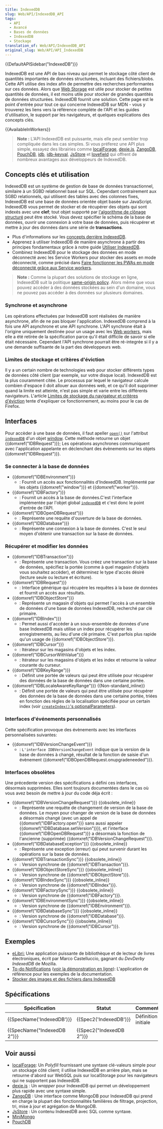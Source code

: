 ```yaml
---
title: IndexedDB
slug: Web/API/IndexedDB_API
tags:
  - API
  - Avancé
  - Bases de données
  - IndexedDB
  - Stockage
translation_of: Web/API/IndexedDB_API
original_slug: Web/API/API_IndexedDB
---
```

{{DefaultAPISidebar("IndexedDB")}}

IndexedDB est une API de bas niveau qui permet le stockage côté client de quantités importantes de données structurées, incluant des fichiers/blobs. Cette API utilise des index afin de permettre des recherches performantes sur ces données. Alors que [Web Storage](/fr/docs/Web/API/Web_Storage_API) est utile pour stocker de petites quantités de données, il est moins utile pour stocker de grandes quantités de données structurées. IndexedDB fournit une solution. Cette page est le point d'entrée pour tout ce qui concerne IndexedDB sur MDN - vous y trouverez les liens vers la référence complète de l'API et les guides d'utilisation, le support par les navigateurs, et quelques explications des concepts clés.

{{AvailableInWorkers}}

> **Note :** L'API IndexedDB est puissante, mais elle peut sembler trop compliquée dans les cas simples. Si vous préferez une API plus simple, essayez des librairies comme [localForage](https://localforage.github.io/localForage/), [dexie.js](http://www.dexie.org/), [ZangoDB](https://github.com/erikolson186/zangodb), [PouchDB](https://pouchdb.com/), [idb](https://www.npmjs.com/package/idb), [idb-keyval](https://www.npmjs.com/package/idb-keyval), [JsStore](http://jsstore.net/) et [lovefield](https://github.com/google/lovefield) qui offrent de nombreux avantages aux développeurs de IndexedDB.

## Concepts clés et utilisation

IndexedDB est un système de gestion de base de données transactionnel, similaire à un SGBD relationnel basé sur SQL. Cependant contrairement aux SGBD relationnels, qui utilisent des tables avec des colonnes fixes, IndexedDB est une base de données orientée objet basée sur JavaScript. IndexedDB vous permet de stocker et de récupérer des objets qui sont indexés avec une **clef**; tout objet supporté par [l'algorithme de clônage structuré](/fr/docs/Web/API/Web_Workers_API/algorithme_clonage_structure) peut être stocké. Vous devez spécifier le schéma de la base de données, ouvrir une connexion à votre base de données, puis récupérer et mettre à jour des données dans une série de **transactions**.

- Plus d'informations sur les [concepts derrière IndexedDB](/fr/docs/IndexedDB/Basic_Concepts_Behind_IndexedDB).
- Apprenez à utiliser IndexedDB de manière asynchrone à partir des principes fondamentaux grâce à notre guide [Utiliser IndexedDB](/fr/docs/IndexedDB/Using_IndexedDB).
- Combinez IndexedDB pour le stockage des données en mode déconnecté avec les Service Workers pour stocker des assets en mode déconnecté, comme précisé dans [Faire fonctionner les PWAs en mode déconnecté grâce aux Service workers](/fr/docs/Web/Progressive_web_apps/Offline_Service_workers).

> **Note :** Comme la plupart des solutions de stockage en ligne, IndexedDB suit la politique [same-origin policy](http://www.w3.org/Security/wiki/Same_Origin_Policy). Alors même que vous pouvez accèder à des données stockées au sein d'un domaine, vous ne pouvez pas accéder à des données sur plusieurs domaines.

### Synchrone et asynchrone

Les opérations effectuées par IndexedDB sont réalisées de manière asynchrone, afin de ne pas bloquer l'application. IndexedDB comprend à la fois une API asynchrone et une API synchrone. L'API synchrone était à l'origine uniquement destinée pour un usage avec les [Web workers](/fr/docs/Utilisation_des_web_workers), mais elle a été retirée de la spécification parce qu'il était difficile de savoir si elle était nécessaire. Cependant l'API synchrone pourrait être ré-integrée si il y a une demande suffisante de la part des développeurs web.

### Limites de stockage et critères d'éviction

Il y a un certain nombre de technologies web pour stocker différents types de données côté client (par exemple, sur votre disque local). IndexedDB est la plus couramment citée. Le processus par lequel le navigateur calcule combien d'espace il doit allouer aux données web, et ce qu'il doit supprimer quand la limite est atteinte, n'est pas simple et varie entre les différents navigateurs. L'article [Limites de stockage du navigateur et critères d'éviction](/fr/docs/Web/API/IndexedDB_API/Browser_storage_limits_and_eviction_criteria) tente d'expliquer ce fonctionnement, au moins pour le cas de Firefox.

## Interfaces

Pour accèder à une base de données, il faut apeller [`open()`](/fr/docs/Web/API/IDBFactory.open) sur l'attribut [`indexedDB`](/fr/docs/Web/API/IDBEnvironment.indexedDB) d'un objet [window](/fr/docs/DOM/window). Cette méthode retourne un objet {{domxref("IDBRequest")}}; Les opérations asynchrones communiquent avec l'application appelante en déclenchant des évènements sur les objets {{domxref("IDBRequest")}}.

### Se connecter à la base de données

- {{domxref("IDBEnvironment")}}
  - : Fournit un accès aux fonctionnalités d'IndexedDB. Implémenté par les objets {{domxref("window")}} et {{domxref("worker")}}.
- {{domxref("IDBFactory")}}
  - : Fournit un accès à la base de données.C'est l'interface implémentée par l'objet global [`indexedDB`](/fr/docs/Web/API/IDBEnvironment.indexedDB) et c'est donc le point d'entrée de l'API.
- {{domxref("IDBOpenDBRequest")}}
  - : Représente une requête d'ouverture de la base de données.
- {{domxref("IDBDatabase")}}
  - : Représente une connexion à la base de données. C'est le seul moyen d'obtenir une transaction sur la base de données.

### Récupérer et modifier les données

- {{domxref("IDBTransaction")}}
  - : Représente une transaction. Vous créez une transaction sur la base de données, spécifiez la portée (comme à quel magasin d'objets vous souhaitez accèder), et déterminez le type d'accès désiré (lecture seule ou lecture et écriture).
- {{domxref("IDBRequest")}}
  - : Interface générique qui récupère les requêtes à la base de données et fournit un accès aux résultats.
- {{domxref("IDBObjectStore")}}
  - : Représente un magasin d'objets qui permet l'accès à un ensemble de données d'une base de données IndexedDB, recherché par clé primaire.
- {{domxref("IDBIndex")}}
  - : Permet aussi d'accèder à un sous-ensemble de données d'une base IndexedDB mais utilise un index pour récupérer les enregistrements, au lieu d'une clé primaire. C'est parfois plus rapide qu'un usage de {{domxref("IDBObjectStore")}}.
- {{domxref("IDBCursor")}}
  - : Itérateur sur les magasins d'objets et les index.
- {{domxref("IDBCursorWithValue")}}
  - : Itérateur sur les magasins d'objets et les index et retourne la valeur courante du curseur.
- {{domxref("IDBKeyRange")}}
  - : Définit une portée de valeurs qui peut être utilisée pour récupérer des données de la base de données dans une certaine portée.
- {{domxref("IDBLocaleAwareKeyRange")}} {{Non-standard_inline}}
  - : Définit une portée de valeurs qui peut être utilisée pour récupérer des données de la base de données dans une certaine portée, triées en fonction des règles de la localisation spécifiée pour un certain index (voir [`createIndex()`'s optionalParameters](/fr/docs/Web/API/IDBObjectStore/createIndex#Parameters)).

### Interfaces d'événements personnalisés

Cette spécification provoque des évènements avec les interfaces personnalisées suivantes:

- {{domxref("IDBVersionChangeEvent")}}
  - : `L'interface IDBVersionChangeEvent` indique que la version de la base de données à changé, résultat de la fonction de saisie d'un évènement  {{domxref("IDBOpenDBRequest.onupgradeneeded")}}.

### Interfaces obsolètes

Une précedente version des spécifications a défini ces interfaces, désormais supprimées. Elles sont toujours documentées dans le cas où vous avez besoin de mettre à jour du code déja écrit :

- {{domxref("IDBVersionChangeRequest")}} {{obsolete_inline}}
  - : Représente une requête de changement de version de la base de données. Le moyen pour changer de version de la base de données a désormais changé (avec un appel de {{domxref("IDBFactory.open")}} sans aussi appeler {{domxref("IDBDatabase.setVersion")}}), et l'interface  {{domxref("IDBOpenDBRequest")}} a désormais la fonction de l'ancienne (supprimée) {{domxref("IDBVersionChangeRequest")}}.
- {{domxref("IDBDatabaseException")}}  {{obsolete_inline}}
  - : Représente une exception (erreur) qui peut survenir durant les opérations sur la base de données.
- {{domxref("IDBTransactionSync")}} {{obsolete_inline}}
  - : Version synchrone de {{domxref("IDBTransaction")}}.
- {{domxref("IDBObjectStoreSync")}} {{obsolete_inline}}
  - : Version synchrone de {{domxref("IDBObjectStore")}}.
- {{domxref("IDBIndexSync")}} {{obsolete_inline}}
  - : Version synchrone de  {{domxref("IDBIndex")}}.
- {{domxref("IDBFactorySync")}} {{obsolete_inline}}
  - : Version synchrone de {{domxref("IDBFactory")}}.
- {{domxref("IDBEnvironmentSync")}} {{obsolete_inline}}
  - : Version synchrone de {{domxref("IDBEnvironment")}}.
- {{domxref("IDBDatabaseSync")}} {{obsolete_inline}}
  - : Version synchrone de {{domxref("IDBDatabase")}}.
- {{domxref("IDBCursorSync")}} {{obsolete_inline}}
  - : Version synchrone de {{domxref("IDBCursor")}}.

## Exemples

- [eLibri:](http://marco-c.github.io/eLibri/) Une application puissante de bibliothèque et de lecteur de livres électroniques, écrit par Marco Castelluccio, gagnant du _DevDerby IndexedDB_ de Mozilla.
- [To-do Notifications](https://github.com/chrisdavidmills/to-do-notifications/tree/gh-pages) ([voir la démonstration en ligne](http://mdn.github.io/to-do-notifications/)): L'application de référence pour les exemples de la documentation.
- [Stocker des images et des fichiers dans IndexedDB](http://hacks.mozilla.org/2012/02/storing-images-and-files-in-indexeddb/)

## Spécifications

| Spécification                        | Statut                           | Commentaire         |
| ------------------------------------ | -------------------------------- | ------------------- |
| {{SpecName('IndexedDB')}}     | {{Spec2('IndexedDB')}}     | Définition initiale |
| {{SpecName("IndexedDB 2")}} | {{Spec2("IndexedDB 2")}} |                     |

## Voir aussi

- [localForage](https://localforage.github.io/localForage/): Un _Polyfill_ fournissant une syntaxe clé-valeurs simple pour un stockage côté client; il utilise IndexedDB en arrière plan, mais se retourne d'abord sur WebSQL puis sur localStorage pour les navigateurs qui ne supportent pas IndexedDB.
- [dexie.js](http://www.dexie.org/) : Un _wrapper_ pour IndexedDB qui permet un développement plus rapide avec une syntaxe simple.
- [ZangoDB](https://github.com/erikolson186/zangodb)&nbsp;: Une interface comme MongoDB pour IndexedDB qui prend en charge la plupart des fonctionnalités familières de filtrage, projection, tri, mise à jour et agrégation de MongoDB.
- [JsStore](https://jsstore.net/)&nbsp;: Un contenu IndexedDB avec SQL comme syntaxe.
- [MiniMongo](https://github.com/mWater/minimongo)
- [PouchDB](https://pouchdb.com)
